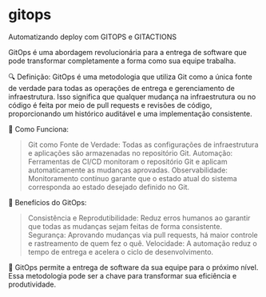 # gitops

Automatizando deploy com GITOPS e GITACTIONS

 GitOps é uma abordagem revolucionária para a entrega de software que pode transformar completamente a forma como sua equipe trabalha.

🔍 Definição: GitOps é uma metodologia que utiliza Git como a única fonte de verdade para todas as operações de entrega e gerenciamento de infraestrutura. Isso significa que qualquer mudança na infraestrutura ou no código é feita por meio de pull requests e revisões de código, proporcionando um histórico auditável e uma implementação consistente.

🔧 Como Funciona:
> Git como Fonte de Verdade: Todas as configurações de infraestrutura e aplicações são armazenadas no repositório Git.
> Automação: Ferramentas de CI/CD monitoram o repositório Git e aplicam automaticamente as mudanças aprovadas.
> Observabilidade: Monitoramento contínuo garante que o estado atual do sistema corresponda ao estado desejado definido no Git.

🚀 Benefícios do GitOps:
> Consistência e Reprodutibilidade: Reduz erros humanos ao garantir que todas as mudanças sejam feitas de forma consistente.
> Segurança: Aprovando mudanças via pull requests, há maior controle e rastreamento de quem fez o quê.
> Velocidade: A automação reduz o tempo de entrega e acelera o ciclo de desenvolvimento.

👥 GitOps permite a entrega de software da sua equipe para o próximo nível. Essa metodologia pode ser a chave para transformar sua eficiência e produtividade.

